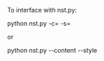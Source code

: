 To interface with nst.py:

python nst.py -c=<name of content image in content directory> -s=<name of style image in style directory>

or

python nst.py --content <name of content image in content directory> --style <name of style image in style directory>

